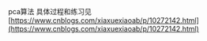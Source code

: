 pca算法
具体过程和练习见 [https://www.cnblogs.com/xiaxuexiaoab/p/10272142.html](https://www.cnblogs.com/xiaxuexiaoab/p/10272142.html)
